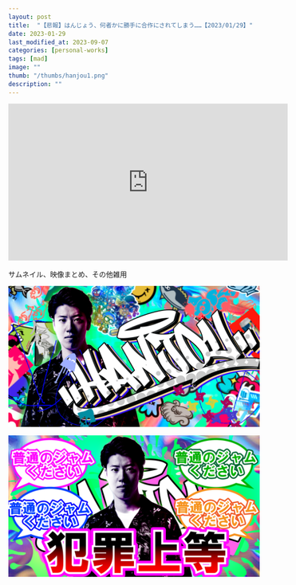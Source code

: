 ```yaml
---
layout: post
title:  "【悲報】はんじょう、何者かに勝手に合作にされてしまう……【2023/01/29】"
date: 2023-01-29
last_modified_at: 2023-09-07
categories: [personal-works]
tags: [mad]
image: ""
thumb: "/thumbs/hanjou1.png"
description: ""
---
```


<iframe width="560" height="315" src="https://www.youtube.com/embed/RIEITPxthQY?si=Xk4z5nQDc-aE1u8z" title="YouTube video player" frameborder="0" allow="accelerometer; autoplay; clipboard-write; encrypted-media; gyroscope; picture-in-picture; web-share" allowfullscreen></iframe>

サムネイル、映像まとめ、その他雑用

![Alt text](/works/hanjou1.png)

![Alt text](/works/hanjou2.png)

